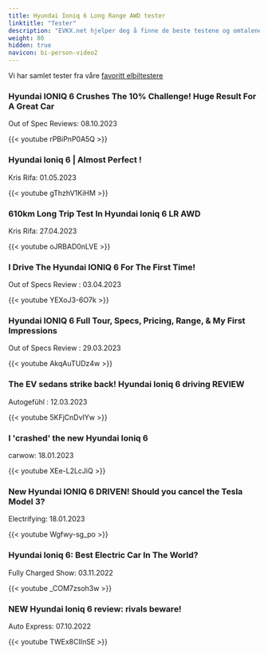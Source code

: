 ```yaml
---
title: Hyundai Ioniq 6 Long Range AWD tester
linktitle: "Tester"
description: "EVKX.net hjelper deg å finne de beste testene og omtalene av denne modellen."
weight: 80
hidden: true
navicon: bi-person-video2
---
```

Vi har samlet tester fra våre [favoritt elbiltestere](../../../../../guides/evreviewers/)

<div class="container text-center shadow p-2 pe-4 mb-5 bg-body-tertiary rounded border">
<h3>Hyundai IONIQ 6 Crushes The 10% Challenge! Huge Result For A Great Car</h3>
<p>Out of Spec Reviews: 08.10.2023</p>

{{< youtube rPBiPnP0A5Q >}}

</div>
<div class="container text-center shadow p-2 pe-4 mb-5 bg-body-tertiary rounded border">
<h3>Hyundai Ioniq 6 | Almost Perfect !</h3>
<p>Kris Rifa: 01.05.2023</p>

{{< youtube gThzhV1KiHM >}}

</div>
<div class="container text-center shadow p-2 pe-4 mb-5 bg-body-tertiary rounded border">
<h3>610km Long Trip Test In Hyundai Ioniq 6 LR AWD</h3>
<p>Kris Rifa: 27.04.2023</p>

{{< youtube oJRBAD0nLVE >}}

</div>
<div class="container text-center shadow p-2 pe-4 mb-5 bg-body-tertiary rounded border">
<h3>I Drive The Hyundai IONIQ 6 For The First Time!</h3>
<p>Out of Specs Review : 03.04.2023</p>

{{< youtube YEXoJ3-6O7k >}}

</div>
<div class="container text-center shadow p-2 pe-4 mb-5 bg-body-tertiary rounded border">
<h3>Hyundai IONIQ 6 Full Tour, Specs, Pricing, Range, & My First Impressions</h3>
<p>Out of Specs Review : 29.03.2023</p>

{{< youtube AkqAuTUDz4w >}}

</div>
<div class="container text-center shadow p-2 pe-4 mb-5 bg-body-tertiary rounded border">
<h3>The EV sedans strike back! Hyundai Ioniq 6 driving REVIEW</h3>
<p>Autogefühl : 12.03.2023</p>

{{< youtube 5KFjCnDvIYw >}}

</div>
<div class="container text-center shadow p-2 pe-4 mb-5 bg-body-tertiary rounded border">
<h3>I 'crashed' the new Hyundai Ioniq 6 </h3>
<p>carwow: 18.01.2023</p>

{{< youtube XEe-L2LcJiQ >}}

</div>
<div class="container text-center shadow p-2 pe-4 mb-5 bg-body-tertiary rounded border">
<h3>New Hyundai IONIQ 6 DRIVEN! Should you cancel the Tesla Model 3?</h3>
<p>Electrifying: 18.01.2023</p>

{{< youtube Wgfwy-sg_po >}}

</div>
<div class="container text-center shadow p-2 pe-4 mb-5 bg-body-tertiary rounded border">
<h3>Hyundai Ioniq 6: Best Electric Car In The World?</h3>
<p>Fully Charged Show: 03.11.2022</p>

{{< youtube _COM7zsoh3w >}}

</div>
<div class="container text-center shadow p-2 pe-4 mb-5 bg-body-tertiary rounded border">
<h3>NEW Hyundai Ioniq 6 review: rivals beware!</h3>
<p>Auto Express: 07.10.2022</p>

{{< youtube TWEx8CIInSE >}}

</div>
